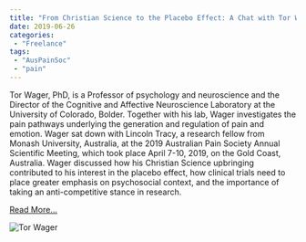 ```yaml
---
title: "From Christian Science to the Placebo Effect: A Chat with Tor Wager"
date: 2019-06-26
categories:
 - "Freelance"
tags:
 - "AusPainSoc"
 - "pain"
---
```


<!--more-->

Tor Wager, PhD, is a Professor of psychology and neuroscience and the Director of the Cognitive and Affective Neuroscience Laboratory at the University of Colorado, Bolder. Together with his lab, Wager investigates the pain pathways underlying the generation and regulation of pain and emotion. Wager sat down with Lincoln Tracy, a research fellow from Monash University, Australia, at the 2019 Australian Pain Society Annual Scientific Meeting, which took place April 7-10, 2019, on the Gold Coast, Australia. Wager discussed how his Christian Science upbringing contributed to his interest in the placebo effect, how clinical trials need to place greater emphasis on psychosocial context, and the importance of taking an anti-competitive stance in research. 

[Read More...](/files/content/posts/tor-wager/wager.pdf)

![Tor Wager](/img/content/posts/tor-wager/interview.png)